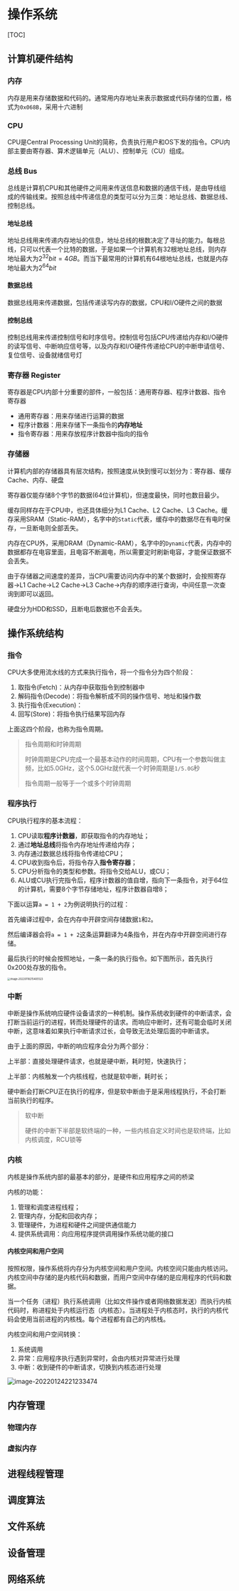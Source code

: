# 操作系统

[TOC]

## 计算机硬件结构

### 内存

内存是用来存储数据和代码的。通常用内存地址来表示数据或代码存储的位置，格式为`0x068B`，采用十六进制

### CPU

CPU是Central Processing Unit的简称，负责执行用户和OS下发的指令。CPU内部主要由寄存器、算术逻辑单元（ALU）、控制单元（CU）组成。

### 总线 Bus

总线是计算机CPU和其他硬件之间用来传送信息和数据的通信干线，是由导线组成的传输线束。按照总线中传递信息的类型可以分为三类：地址总线、数据总线、控制总线。

#### 地址总线

地址总线用来传递内存地址的信息，地址总线的根数决定了寻址的能力。每根总线，只可以代表一个比特的数据，于是如果一个计算机有32根地址总线，则内存地址最大为$2^{32} bit = 4 GB$。而当下最常用的计算机有64根地址总线，也就是内存地址最大为$2^{64} bit$

#### 数据总线

数据总线用来传递数据，包括传递读写内存的数据，CPU和I/O硬件之间的数据

#### 控制总线

控制总线用来传递控制信号和时序信号。控制信号包括CPU传递给内存和I/O硬件的读写信号、中断响应信号等，以及内存和I/O硬件传递给CPU的中断申请信号、复位信号、设备就绪信号灯

### 寄存器 Register

寄存器是CPU内部十分重要的部件，一般包括：通用寄存器、程序计数器、指令寄存器

- 通用寄存器：用来存储进行运算的数据
- 程序计数器：用来存储下一条指令的**内存地址**
- 指令寄存器：用来存放程序计数器中指向的指令

### 存储器

计算机内部的存储器具有层次结构，按照速度从快到慢可以划分为：寄存器、缓存Cache、内存、硬盘

寄存器仅能存储8个字节的数据(64位计算机)，但速度最快，同时也数目最少。

缓存同样存在于CPU中，也还具体细分为L1 Cache、L2 Cache、L3 Cache。缓存采用SRAM（Static-RAM），名字中的`Static`代表，缓存中的数据尽在有电时保存，一旦断电则全部丢失。

内存在CPU外，采用DRAM（Dynamic-RAM），名字中的`Dynamic`代表，内存中的数据都存在电容里面，且电容不断漏电，所以需要定时刷新电容，才能保证数据不会丢失。

由于存储器之间速度的差异，当CPU需要访问内存中的某个数据时，会按照寄存器->L1 Cache->L2 Cache->L3 Cache->内存的顺序进行查询，中间任意一次查询到即可以返回。

硬盘分为HDD和SSD，且断电后数据也不会丢失。

## 操作系统结构

### 指令

CPU大多使用流水线的方式来执行指令，将一个指令分为四个阶段：

1. 取指令(Fetch)：从内存中获取指令到控制器中
2. 解码指令(Decode)：将指令解析成不同的操作信号、地址和操作数
3. 执行指令(Execution)：
4. 回写(Store)：将指令执行结果写回内存

上面这四个阶段，也称为指令周期。

> 指令周期和时钟周期
>
> 时钟周期是CPU完成一个最基本动作的时间周期，CPU有一个参数叫做主频，比如5.0GHz，这个5.0GHz就代表一个时钟周期是`1/5.0G`秒
>
> 指令周期一般等于一个或多个时钟周期

### 程序执行

CPU执行程序的基本流程：

1. CPU读取**程序计数器**，即获取指令的内存地址；
2. 通过**地址总线**将指令内存地址传递给内存；
3. 内存通过数据总线将指令传递给CPU；
4. CPU收到指令后，将指令存入**指令寄存器**；
5. CPU分析指令的类型和参数。将指令交给ALU，或CU；
6. ALU或CU执行完指令后，程序计数器的值自增，指向下一条指令，对于64位的计算机，需要8个字节存储地址，程序计数器自增8；

下面以运算`a = 1 + 2`为例说明执行的过程：

首先编译过程中，会在内存中开辟空间存储数据`1`和`2`。

然后编译器会将`a = 1 + 2`这条运算翻译为4条指令，并在内存中开辟空间进行存储。

最后执行的时候会按照地址，一条一条的执行指令。如下图所示，首先执行0x200处存放的指令。

<img src="C:\Users\jiaoy\AppData\Roaming\Typora\typora-user-images\image-20220118215405523.png" alt="image-20220118215405523" style="zoom: 40%;" />

### 中断

中断是操作系统响应硬件设备请求的一种机制。操作系统收到硬件的中断请求，会打断当前运行的进程，转而处理硬件的请求。而响应中断时，还有可能会临时关闭中断，这意味着如果执行中断请求过长，会导致无法处理后面的中断请求。

由于上面的原因，中断的响应程序会分为两个部分：

上半部：直接处理硬件请求，也就是硬中断，耗时短，快速执行；

上半部：内核触发一个内核线程，也就是软中断，耗时长；

硬中断会打断CPU正在执行的程序，但是软中断由于是采用线程执行，不会打断当前执行的程序。

> 软中断
>
> 硬件的中断下半部是软终端的一种，一些内核自定义时间也是软终端，比如内核调度，RCU锁等

### 内核

内核是操作系统内部的最基本的部分，是硬件和应用程序之间的桥梁

内核的功能：

1. 管理和调度进程线程；
2. 管理内存，分配和回收内存；
3. 管理硬件，为进程和硬件之间提供通信能力
4. 提供系统调用：向应用程序提供调用操作系统功能的接口

#### 内核空间和用户空间

按照权限，操作系统将内存分为内核空间和用户空间。内核空间只能由内核访问。内核空间中存储的是内核代码和数据，而用户空间中存储的是应用程序的代码和数据。

当一个任务（进程）执行系统调用（比如文件操作或者网络数据发送）而执行内核代码时，称进程处于内核运行态（内核态）。当进程处于内核态时，执行的内核代码会使用当前进程的内核栈。每个进程都有自己的内核栈。

内核空间和用户空间转换：

1. 系统调用
2. 异常：应用程序执行遇到异常时，会由内核对异常进行处理
3. 中断：收到硬件的中断请求，切换到内核态进行处理

![image-20220124221233474](C:\Users\jiaoy\AppData\Roaming\Typora\typora-user-images\image-20220124221233474.png)

## 内存管理

### 物理内存

### 虚拟内存

## 进程线程管理

## 调度算法

## 文件系统

## 设备管理

## 网络系统



